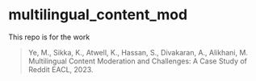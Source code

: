 # multilingual_content_mod
This repo is for the work
> Ye, M., Sikka, K., Atwell, K., Hassan, S., Divakaran, A., Alikhani, M. Multilingual Content Moderation and Challenges: A Case Study of Reddit EACL, 2023.
